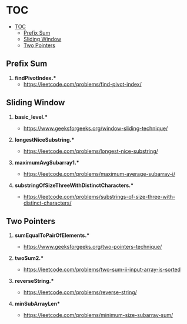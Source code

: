 # TOC

- [TOC](#toc)
  - [Prefix Sum](#prefix-sum)
  - [Sliding Window](#sliding-window)
  - [Two Pointers](#two-pointers)

## Prefix Sum

1. **findPivotIndex.\***
   - <https://leetcode.com/problems/find-pivot-index/>

## Sliding Window

1. **basic_level.\***

   - <https://www.geeksforgeeks.org/window-sliding-technique/>

2. **longestNiceSubstring.\***

   - <https://leetcode.com/problems/longest-nice-substring/>

3. **maximumAvgSubarray1.\***

   - <https://leetcode.com/problems/maximum-average-subarray-i/>

4. **substringOfSizeThreeWithDistinctCharacters.\***

   - <https://leetcode.com/problems/substrings-of-size-three-with-distinct-characters/>

## Two Pointers

1. **sumEqualToPairOfElements.\***

   - <https://www.geeksforgeeks.org/two-pointers-technique/>

2. **twoSum2.\***

   - <https://leetcode.com/problems/two-sum-ii-input-array-is-sorted>

3. **reverseString.\***

   - <https://leetcode.com/problems/reverse-string/>

4. **minSubArrayLen\***

   - <https://leetcode.com/problems/minimum-size-subarray-sum/>

